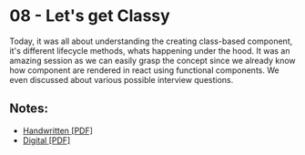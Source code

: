 # 08 - Let's get Classy

Today, it was all about understanding the creating class-based component, it's different lifecycle methods, whats happening under the hood. It was an amazing session as we can easily grasp the concept since we already know how component are rendered in react using functional components. We even discussed about various possible interview questions.

## Notes:

- [Handwritten [PDF]]()
- [Digital [PDF]]()
